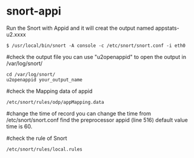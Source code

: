 # snort-appi

Run the Snort with Appid
and it will creat the output named appstats-u2.xxxx
```
$ /usr/local/bin/snort -A console -c /etc/snort/snort.conf -i eth0
```

#check the output file
you can use "u2openappid" to open the output in /var/log/snort/
```
cd /var/log/snort/
u2openappid your_output_name
```

#check the Mapping data of appid
```
/etc/snort/rules/odp/appMapping.data
```

#change the time of record
you can change the time from /etc/snort/snort.conf
find the preprocessor appid (line 516)
default value time is 60.

#check the rule of Snort
```
/etc/snort/rules/local.rules
```
